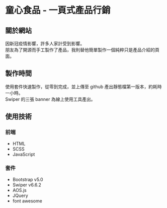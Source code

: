# 童心食品 - 一頁式產品行銷

## 關於網站
因新冠疫情影響，許多人家計受到影響。  
朋友為了開源而手工製作了產品，我則替他簡單製作一個純粹只是產品介紹的頁面。  


## 製作時間
使用套件快速製作，從零到完成，並上傳至 github 產出靜態檔第一版本，約耗時一小時。  
Swiper 的三張 banner 為線上使用工具產出。

## 使用技術
### 前端
- HTML
- SCSS
- JavaScript

### 套件
- Bootstrap v5.0
- Swiper v6.6.2
- AOS.js
- JQuery
- font awesome

